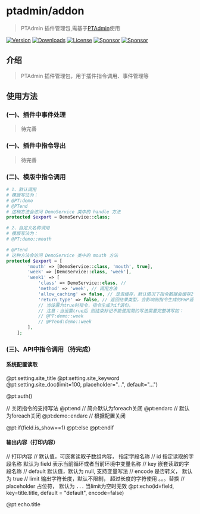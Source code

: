 # ptadmin/addon
> PTAdmin 插件管理包,需基于[PTAdmin](https://www.pangtou.com)使用

[![Version](https://img.shields.io/packagist/v/ptadmin/addon?label=version)](https://packagist.org/packages/ptadmin/addon)
[![Downloads](https://img.shields.io/packagist/dt/ptadmin/addon)](https://packagist.org/packages/ptadmin/addon)
[![License](https://img.shields.io/packagist/l/ptadmin/addon)](https://packagist.org/packages/ptadmin/addon)
[![Sponsor](https://img.shields.io/static/v1?label=Sponsor&message=%E2%9D%A4)](https://www.pangtou.com)
[![Sponsor](https://img.shields.io/static/v1?label=Docs&message=PTAdmin&logo=readthedocs)](https://www.pangtou.com)

## 介绍
> PTAdmin 插件管理包，用于插件指令调用、事件管理等


## 使用方法
### (一)、插件中事件处理
> 待完善
### (一)、插件中指令导出
> 待完善
### (二)、模版中指令调用

```php
# 1、默认调用
# 模版写法为：
# @PT:demo
# @PTend
# 这种方法会访问 DemoService 类中的 handle 方法
protected $export = DemoService::class;

# 2、自定义名称调用
# 模版写法为：
# @PT:demo::mouth

# @PTend
# 这种方法会访问 DemoService 类中的 mouth 方法
protected $export = [
        'mouth' => [DemoService::class, 'mouth', true],
        'week' => [DemoService::class, 'week'],
        'week1' => [
            'class' => DemoService::class, // 
            'method' => 'week', // 调用方法
            'allow_caching' => false, // 是否缓存，默认情况下指令数据会缓存2个小时，当插件显示设置为false时调用不缓存
            'return_type' => false, // 返回结果类型，会影响到指令生成的PHP语法类型，默认情况下指令会生成为for循环语句，
            // 当设置为true时指令，指令生成为if语句，
            // 注意：当设置true后 则结束标记不能使用简约写法需要完整填写如：
            // @PT:demo::week
            // @PTend:demo::week            
        ],
    ];

```
### (三)、API中指令调用（待完成）


#### 系统配置读取

@pt:setting.site_title
@pt:setting.site_keyword
@pt:setting.site_doc(limit=100, placeholder="...", default="...")

@pt:auth()

// 关闭指令的支持写法
@pt:end // 简介默认为foreach关闭
@pt:endarc // 默认为foreach关闭
@pt:demo::endarc    // 根据配置关闭

@pt:if(field.is_show==1)
@pt:else
@pt:endif



#### 输出内容（打印内容）
// 打印内容
// 默认值，可嵌套读取子数组内容， 指定字段名称
// id 指定读取的字段名称 默认为 field 表示当前循环或者当前环境中变量名称
// key 嵌套读取的字段名称
// default 默认值，默认为 null, 支持变量写法
// encode 是否转义， 默认为 true
// limit 输出字符长度，默认不限制， 超过长度的字符使用 。。。替换
// placeholder 占位符， 默认为 `...` 当limit为空时无效
@pt:echo(id=field, key=title.title, default = "default", encode=false)

@pt:echo.title
